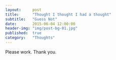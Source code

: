 ```yaml
---
layout:     post
title:      "Thought I thought I had a thought"
subtitle:   "Guess Not"
date:       2015-06-04 12:00:00
header-img: "img/post-bg-01.jpg"
published:  true
category:   "Thoughts"
---
```


<p>Please work. Thank you.</p>
